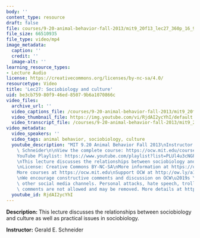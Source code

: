 ```yaml
---
body: ''
content_type: resource
draft: false
file: courses/9-20-animal-behavior-fall-2013/mit9_20f13_lec27_360p_16_9.mp4
file_size: 66510935
file_type: video/mp4
image_metadata:
  caption: ''
  credit: ''
  image-alt: ''
learning_resource_types:
- Lecture Audio
license: https://creativecommons.org/licenses/by-nc-sa/4.0/
resourcetype: Video
title: 'Lec27: Sociobiology and culture'
uid: be3cb759-80f9-46ed-8507-9b6a1070866c
video_files:
  archive_url: ''
  video_captions_file: /courses/9-20-animal-behavior-fall-2013/mit9_20f13_lec27_captions.vtt
  video_thumbnail_file: https://img.youtube.com/vi/RjdAI2ycYhI/default.jpg
  video_transcript_file: /courses/9-20-animal-behavior-fall-2013/mit9_20f13_lec27_transcript.pdf
video_metadata:
  video_speakers: ''
  video_tags: animal behavior, sociobiology, culture
  youtube_description: "MIT 9.20 Animal Behavior Fall 2013\nInstructor: Gerald E.\
    \ Schneider\n\nView the complete course: https://ocw.mit.edu/courses/9-20-animal-behavior-fall-2013/\n\
    YouTube Playlist: https://www.youtube.com/playlist?list=PLUl4u3cNGP63TbPEWYEKOq8yAN8mEP_5O\n\
    \nThis lecture discusses the relationships between sociobiology and culture.\n\
    \nLicense: Creative Commons BY-NC-SA\nMore information at https://ocw.mit.edu/terms\n\
    More courses at https://ocw.mit.edu\nSupport OCW at http://ow.ly/a1If50zVRlQ\n\
    \nWe encourage constructive comments and discussion on OCW\u2019s YouTube and\
    \ other social media channels. Personal attacks, hate speech, trolling, and inappropriate\
    \ comments are not allowed and may be removed. More details at https://ocw.mit.edu/comments."
  youtube_id: RjdAI2ycYhI
---
```

**Description:** This lecture discusses the relationships between sociobiology and culture as well as practical issues in sociobiology.

**Instructor:** Gerald E. Schneider